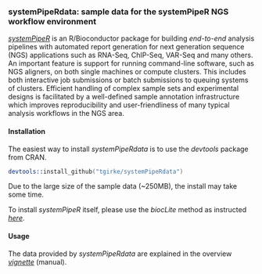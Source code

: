 ### systemPipeRdata: sample data for the systemPipeR NGS workflow environment

[_systemPipeR_](http://www.bioconductor.org/packages/devel/bioc/html/systemPipeR.html)
is an R/Bioconductor package for building *end-to-end* analysis pipelines with
automated report generation for next generation sequence (NGS) applications
such as RNA-Seq, ChIP-Seq, VAR-Seq and many others. An important feature is
support for running command-line software, such as NGS aligners, on both single
machines or compute clusters. This includes both interactive job submissions or
batch submissions to queuing systems of clusters.  Efficient handling of
complex sample sets and experimental designs is facilitated by a well-defined
sample annotation infrastructure which improves reproducibility and
user-friendliness of many typical analysis workflows in the NGS area.

#### Installation 
The easiest way to install _systemPipeRdata_ is to use the _devtools_ package from
CRAN.
```s
devtools::install_github("tgirke/systemPipeRdata")
```
Due to the large size of the sample data (~250MB), the install may take some time.

To install _systemPipeR_ itself, please use the _biocLite_ method as instructed 
[_here_](http://www.bioconductor.org/packages/devel/bioc/html/systemPipeR.html).

#### Usage
The data provided by _systemPipeRdata_ are explained in the overview
[_vignette_](http://www.bioconductor.org/packages/devel/bioc/html/systemPipeR.html) (manual).
